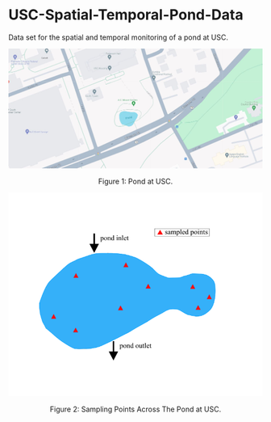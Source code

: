 # USC-Spatial-Temporal-Pond-Data
Data set for the spatial and temporal monitoring of a pond at USC.



<p align="center">
<img src="media/google_map.jpg" alt="drawing" width="600"/>
</p>
<p align="center">
Figure 1: Pond at USC.
</p>





<p align="center">
<img src="media/pond.png" alt="drawing" width="600"/>
</p>
<p align="center">
Figure 2: Sampling Points Across The Pond at USC.
</p>









